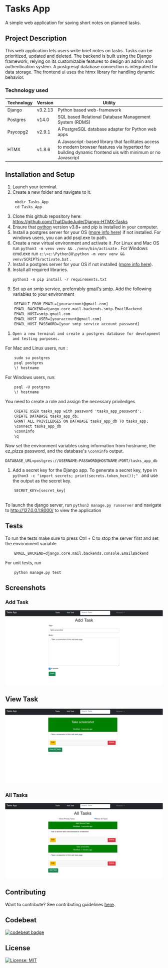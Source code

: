 # Tasks App

A simple web application for saving short notes on planned tasks.

## Project Description

This web application lets users write brief notes on tasks. Tasks can be prioritized, updated and deleted. The backend is built using the Django framework, relying on its customizable features to design an admin and authentication system. A postgresql database connection is integrated for data storage.  The frontend ui uses the htmx library for handling dynamic behavior.

### Technology used
| Technology  |       Version    |      Utility    |
|-------------|------------------|-----------------|
|    Django   |  v3.2.13         | Python based web-framework|
|   Postgres  | v14.0            | SQL based Relational Database Management System (RDMS)|
| Psycopg2    |     v2.9.1       | A PostgreSQL database adapter for Python web apps |
| HTMX       |     v1.8.6      | A Javascript-based library that facilitates access to modern browser features via hypertext for building dynamic frontend uis with minimum or no Javascript|



## Installation and Setup


1. Launch your terminal.
2. Create a new folder and navigate to it.
   ```{task.id + 1}
    mkdir Tasks_App
    cd Tasks_App
   ```
3. Clone this github repository here: https://github.com/ThatDudeJude/Django-HTMX-Tasks
4. Ensure that [python](https://www.python.org) version v3.8+ and pip is installed in your computer.
5. Install a postgres server for your OS ([more info here](https://www.postgres.org/download)) if not installed. For windows users, you can add psql.exe to path.
6. Create a new virtual environment and activate it .For Linux and Mac OS run `python3 -m venv venv && ./venv/bin/activate` . For Windows cmd.exe run `c:\>c:\Python38\python -m venv venv && venv/SCRIPTS/activate.bat` .
7. Install a postgres server for your OS if not installed ([more info here](https://www.postgres.org/download)). 
8. Install all required libraries. 
   ```
   python3 -m pip install -r requirements.txt
   ```
9.    Set up an smtp service, preferrably [gmail's smtp](https://dev.to/abderrahmanemustapha/how-to-send-email-with-django-and-gmail-in-production-the-right-way-24ab). Add the following variables to your environment
```
    DEFAULT_FROM_EMAIL=[youraccount@gmail.com]
    EMAIL_BACKEND=django.core.mail.backends.smtp.EmailBackend
    EMAIL_HOST=smtp.gmail.com
    EMAIL_HOST_USER=[youraccount@gmail.com]
    EMAIL_HOST_PASSWORD=[your smtp service account password]        
```
1.     Open a new terminal and create a postgres database for development and testing purposes. 

For Mac and Linux users, run :
```    
    sudo su postgres
    psql postgres
    \! hostname
```

For Windows users, run:
```
    psql -U postgres    
    \! hostname
```
You need to create a role and assign the necessary priviledges
```    
    CREATE USER tasks_app with password 'tasks_app_password';        
    CREATE DATABASE tasks_app_db;
    GRANT ALL PRIVILEDGES ON DATABASE tasks_app_db TO tasks_app;
    \connect tasks_app_db
    \conninfo    
    \q
```
   
Now set the environment variables using information from hostname, the ez_pizza password, and the database's `\conninfo` output.
   ```
   DATABASE_URL=postgres://USERNAME:PASSWORD@HOSTNAME:PORT/tasks_app_db   
   ``` 
1.   Add a secret key for the Django app. To generate a secret key, type in ``python3 -c "import secrets; print(secrets.token_hex());" `` and use the output as the secret key.
```
    SECRET_KEY=[secret_key]        
    
```
To launch the django server, run ``python3 manage.py runserver`` and navigate to http://127.0.0.1:8000/ to view the application

## Tests

To run the tests make sure to press Ctrl + C to stop the server first and set the environment variable
```
    EMAIL_BACKEND=django.core.mail.backends.console.EmailBackend
```
For unit tests, run
```
    python manage.py test
```

## Screenshots
### Add Task
![Add task screenshot](/Screenshots/tasks__add_task.png)
## View Task
![View task screenshot](/Screenshots/tasks__view_task.png)

### All Tasks
![All tasks screenshot](/Screenshots/tasks__all_tasks.png)
## Contributing
Want to contribute? See contributing guidelines [here](/CONTRIBUTING.md).

## Codebeat

[![codebeat badge](https://codebeat.co/badges/382ac994-b8b6-4fab-8cc5-5899fe12fe33)](https://codebeat.co/projects/github-com-thatdudejude-django-htmx-tasks-main)

## License
[![License: MIT](https://img.shields.io/badge/License-MIT-yellow.svg)](LICENCE.txt)